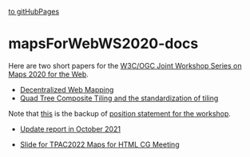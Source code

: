 [to gitHubPages](https://satakagi.github.io/mapsForWebWS2020-docs/)

# mapsForWebWS2020-docs

Here are two short papers for the [W3C/OGC Joint Workshop Series on Maps 2020 for the Web](https://www.w3.org/2020/maps/).

* [Decentralized Web Mapping](De-centralizedWebMapping.md)
* [Quad Tree Composite Tiling and the standardization of tiling](QuadTreeCompositeTilingAndVectorTileStandard.md)


Note that [this](position.md) is the backup of [position statement for the workshop](https://www.w3.org/2020/maps/supporting-material-uploads/position-statements/Satoru_Takagi-KDDI.pdf).


* [Update report in October 2021](update202110.md)

* [Slide for TPAC2022 Maps for HTML CG Meeting](https://satakagi.github.io/mapsForWebWS2020-docs/imgs/W3C%20TPAC2022%20Maps4HTMLtalk%20Satakagi.html)
